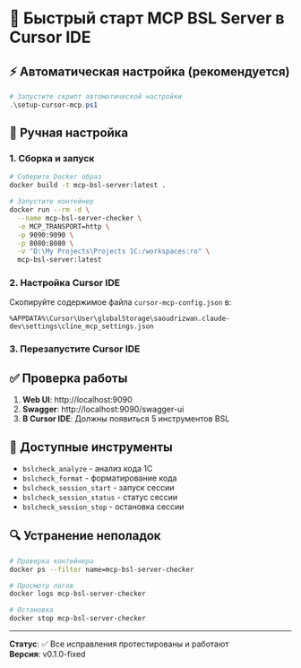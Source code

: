 # 🚀 Быстрый старт MCP BSL Server в Cursor IDE

## ⚡ Автоматическая настройка (рекомендуется)

```powershell
# Запустите скрипт автоматической настройки
.\setup-cursor-mcp.ps1
```

## 🔧 Ручная настройка

### 1. Сборка и запуск

```bash
# Соберите Docker образ
docker build -t mcp-bsl-server:latest .

# Запустите контейнер
docker run --rm -d \
  --name mcp-bsl-server-checker \
  -e MCP_TRANSPORT=http \
  -p 9090:9090 \
  -p 8080:8080 \
  -v "D:\My Projects\Projects 1C:/workspaces:ro" \
  mcp-bsl-server:latest
```

### 2. Настройка Cursor IDE

Скопируйте содержимое файла `cursor-mcp-config.json` в:
```
%APPDATA%\Cursor\User\globalStorage\saoudrizwan.claude-dev\settings\cline_mcp_settings.json
```

### 3. Перезапустите Cursor IDE

## ✅ Проверка работы

1. **Web UI**: http://localhost:9090
2. **Swagger**: http://localhost:9090/swagger-ui
3. **В Cursor IDE**: Должны появиться 5 инструментов BSL

## 🎯 Доступные инструменты

- `bslcheck_analyze` - анализ кода 1C
- `bslcheck_format` - форматирование кода
- `bslcheck_session_start` - запуск сессии
- `bslcheck_session_status` - статус сессии
- `bslcheck_session_stop` - остановка сессии

## 🔍 Устранение неполадок

```bash
# Проверка контейнера
docker ps --filter name=mcp-bsl-server-checker

# Просмотр логов
docker logs mcp-bsl-server-checker

# Остановка
docker stop mcp-bsl-server-checker
```

---

**Статус**: ✅ Все исправления протестированы и работают  
**Версия**: v0.1.0-fixed
